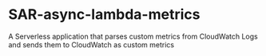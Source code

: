 # SAR-async-lambda-metrics
A Serverless application that parses custom metrics from CloudWatch Logs and sends them to CloudWatch as custom metrics
